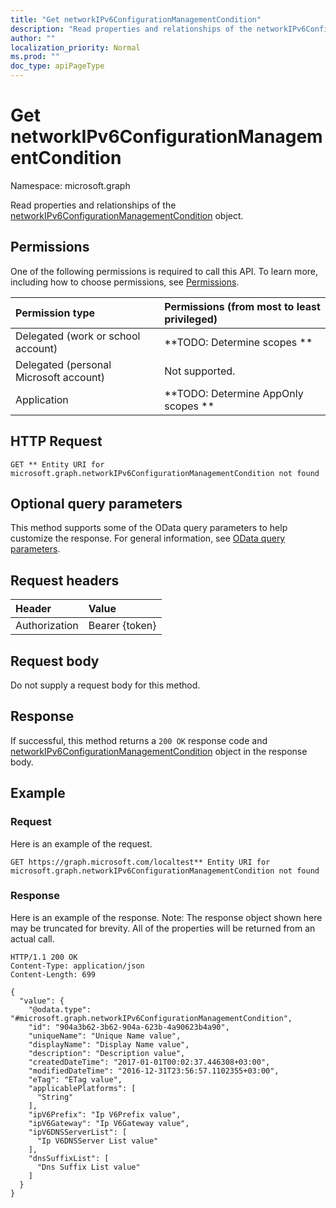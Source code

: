 ```yaml
---
title: "Get networkIPv6ConfigurationManagementCondition"
description: "Read properties and relationships of the networkIPv6ConfigurationManagementCondition object."
author: ""
localization_priority: Normal
ms.prod: ""
doc_type: apiPageType
---
```


# Get networkIPv6ConfigurationManagementCondition

Namespace: microsoft.graph

Read properties and relationships of the [networkIPv6ConfigurationManagementCondition](../resources/networkipv6configurationmanagementcondition.md) object.

## Permissions
One of the following permissions is required to call this API. To learn more, including how to choose permissions, see [Permissions](/concepts/permissions-reference.md).

|Permission type|Permissions (from most to least privileged)|
|:---|:---|
|Delegated (work or school account)|**TODO: Determine scopes **|
|Delegated (personal Microsoft account)|Not supported.|
|Application|**TODO: Determine AppOnly scopes **|

## HTTP Request
<!-- {
  "blockType": "ignored"
}
-->
``` http
GET ** Entity URI for microsoft.graph.networkIPv6ConfigurationManagementCondition not found
```

## Optional query parameters
This method supports some of the OData query parameters to help customize the response. For general information, see [OData query parameters](/graph/query-parameters).

## Request headers
|Header|Value|
|:---|:---|
|Authorization|Bearer {token}|

## Request body
Do not supply a request body for this method.

## Response
If successful, this method returns a `200 OK` response code and [networkIPv6ConfigurationManagementCondition](../resources/networkipv6configurationmanagementcondition.md) object in the response body.

## Example

### Request
Here is an example of the request.
<!-- {
  "blockType": "request",
  "name": "get_networkipv6configurationmanagementcondition"
}
-->
``` http
GET https://graph.microsoft.com/localtest** Entity URI for microsoft.graph.networkIPv6ConfigurationManagementCondition not found
```

### Response
Here is an example of the response. Note: The response object shown here may be truncated for brevity. All of the properties will be returned from an actual call.
<!-- {
  "blockType": "response",
  "truncated": true,
  "@odata.type": "microsoft.graph.networkIPv6ConfigurationManagementCondition"
}
-->
``` http
HTTP/1.1 200 OK
Content-Type: application/json
Content-Length: 699

{
  "value": {
    "@odata.type": "#microsoft.graph.networkIPv6ConfigurationManagementCondition",
    "id": "904a3b62-3b62-904a-623b-4a90623b4a90",
    "uniqueName": "Unique Name value",
    "displayName": "Display Name value",
    "description": "Description value",
    "createdDateTime": "2017-01-01T00:02:37.446308+03:00",
    "modifiedDateTime": "2016-12-31T23:56:57.1102355+03:00",
    "eTag": "ETag value",
    "applicablePlatforms": [
      "String"
    ],
    "ipV6Prefix": "Ip V6Prefix value",
    "ipV6Gateway": "Ip V6Gateway value",
    "ipV6DNSServerList": [
      "Ip V6DNSServer List value"
    ],
    "dnsSuffixList": [
      "Dns Suffix List value"
    ]
  }
}
```

